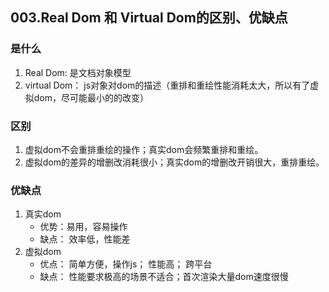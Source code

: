 
## 003.Real Dom 和 Virtual Dom的区别、优缺点
### 是什么
1. Real Dom: 是文档对象模型
2. virtual Dom： js对象对dom的描述（重排和重绘性能消耗太大，所以有了虚拟dom，尽可能最小的的改变）

### 区别
1. 虚拟dom不会重排重绘的操作；真实dom会频繁重排和重绘。
2. 虚拟dom的差异的增删改消耗很小；真实dom的增删改开销很大，重排重绘。

### 优缺点
1. 真实dom
    - 优势：易用，容易操作
    - 缺点： 效率低，性能差
2. 虚拟dom
    - 优点： 简单方便，操作js； 性能高； 跨平台
    - 缺点： 性能要求极高的场景不适合；首次渲染大量dom速度很慢





